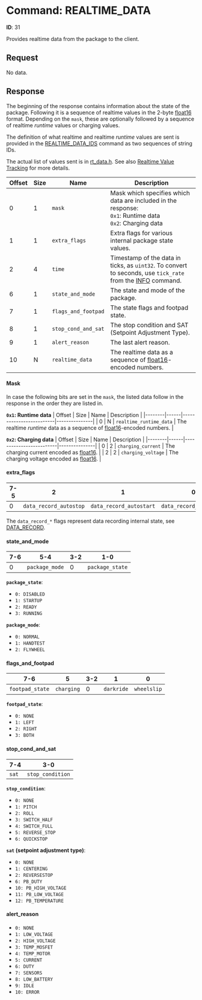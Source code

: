 # Command: REALTIME_DATA

**ID**: 31

Provides realtime data from the package to the client.

## Request

No data.

## Response

The beginning of the response contains information about the state of the package. Following it is a sequence of realtime values in the 2-byte [float16](float16.md) format. Depending on the `mask`, these are optionally followed by a sequence of realtime _runtime_ values or charging values.

The definition of what realtime and realtime _runtime_ values are sent is provided in the [REALTIME_DATA_IDS](REALTIME_DATA_IDS.md) command as two sequences of string IDs.

The actual list of values sent is in [rt_data.h](/src/rt_data.h). See also [Realtime Value Tracking](../realtime_value_tracking.md) for more details.

| Offset | Size | Name                  | Description   |
|--------|------|-----------------------|---------------|
| 0      | 1    | `mask`                | Mask which specifies which data are included in the response:<br> `0x1`: Runtime data<br> `0x2`: Charging data |
| 1      | 1    | `extra_flags`         | Extra flags for various internal package state values. |
| 2      | 4    | `time`                | Timestamp of the data in ticks, as `uint32`. To convert to seconds, use `tick_rate` from the [INFO](INFO.md) command. |
| 6      | 1    | `state_and_mode`      | The state and mode of the package. |
| 7      | 1    | `flags_and_footpad`   | The state flags and footpad state. |
| 8      | 1    | `stop_cond_and_sat`   | The stop condition and SAT (Setpoint Adjustment Type). |
| 9      | 1    | `alert_reason`        | The last alert reason. |
| 10     | N    | `realtime_data`       | The realtime data as a sequence of [float16](float16.md)-encoded numbers. |

#### Mask

In case the following bits are set in the `mask`, the listed data follow in the response in the order they are listed in.

**`0x1`: Runtime data**
| Offset | Size | Name                    | Description   |
|--------|------|-------------------------|---------------|
| 0      | N    | `realtime_runtime_data` | The realtime _runtime_ data as a sequence of [float16](float16.md)-encoded numbers. |

**`0x2`: Charging data**
| Offset | Size | Name                    | Description   |
|--------|------|-------------------------|---------------|
| 0      | 2    | `charging_current` | The charging current encoded as [float16](float16.md). |
| 2      | 2    | `charging_voltage` | The charging voltage encoded as [float16](float16.md). |

#### extra_flags

| 7-5 |                      2 |                       1 |                       0 |
|-----|------------------------|-------------------------|-------------------------|
|   0 | `data_record_autostop` | `data_record_autostart` | `data_record_recording` |

The `data_record_*` flags represent data recording internal state, see [DATA_RECORD](DATA_RECORD.md).

#### state_and_mode

| 7-6 |            5-4 | 3-2 |             1-0 |
|-----|----------------|-----|-----------------|
|   0 | `package_mode` |   0 | `package_state` |

**`package_state`**:
- `0: DISABLED`
- `1: STARTUP`
- `2: READY`
- `3: RUNNING`

**`package_mode`**:
- `0: NORMAL`
- `1: HANDTEST`
- `2: FLYWHEEL`

#### flags_and_footpad

|             7-6 |          5 | 3-2 |          1 |           0 |
|-----------------|------------|-----|------------|-------------|
| `footpad_state` | `charging` |   0 | `darkride` | `wheelslip` |

**`footpad_state`**:
- `0: NONE`
- `1: LEFT`
- `2: RIGHT`
- `3: BOTH`

#### stop_cond_and_sat

|   7-4 |              3-0 |
|-------|------------------|
| `sat` | `stop_condition` |

**`stop_condition`**:
- `0: NONE`
- `1: PITCH`
- `2: ROLL`
- `3: SWITCH_HALF`
- `4: SWITCH_FULL`
- `5: REVERSE_STOP`
- `6: QUICKSTOP`

**`sat` (setpoint adjustment type)**:
- `0: NONE`
- `1: CENTERING`
- `2: REVERSESTOP`
- `6: PB_DUTY`
- `10: PB_HIGH_VOLTAGE`
- `11: PB_LOW_VOLTAGE`
- `12: PB_TEMPERATURE`

#### alert_reason

- `0: NONE`
- `1: LOW_VOLTAGE`
- `2: HIGH_VOLTAGE`
- `3: TEMP_MOSFET`
- `4: TEMP_MOTOR`
- `5: CURRENT`
- `6: DUTY`
- `7: SENSORS`
- `8: LOW_BATTERY`
- `9: IDLE`
- `10: ERROR`
